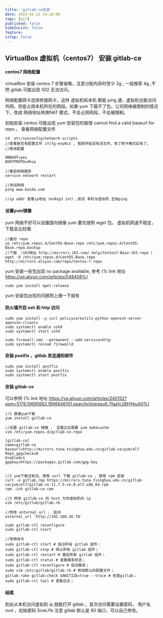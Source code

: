 ```yaml
---
title: 'gitlab-ce安装'
date: 2019-02-21 14:28:06
tags: [git]
published: false
hideInList: false
feature: 
isTop: false
---
```


## VirtualBox 虚拟机（centos7） 安装 gitlab-ce

#### centos7 网络配置
virtualBox 安装 centos 7 步骤省略，注意分配内存时至少 2g , 一般推荐 4g ,不然 gitlab 可能出现 502 无法访问。

网络配置网卡选择桥接网卡，这样 虚拟机和本机 都能 ping 通，虚拟机也能访问外网，但是占用本机所在的网段。如果 yum 下载不了包，公司网络被限制的情况下，改成 网络地址转换NAT 模式，不会占用网段，不会被限制。

初始安装 centos 可能出现 yum 安装包时报错 cannot find a valid baseurl for repo 。
查看网络配置文件 
```
cd  etc/sysconfig/network-scripts 
//查看是否有配置文件 ifcfg-enp0s3 , 我刚开始没有该文件，改了网卡模式后有了。
//修改配置

ONBOOT=yes
BOOTPROTO=dhcp

//重启网络服务
service network restart

//测试网络
ping www.baidu.com

//ip addr 查看ip地址（en0sp3 int）,尝试 本机与虚拟机 互相ping
```

#### 设置yum镜像
yum 网络不好可以设置国内镜像
yum 要先按照 wget 包。
虚拟机网速不稳定，下载会比较慢
```
//备份 repo
cp /etc/yum.repos.d/CentOS-Base.repo /etc/yum.repos.d/CentOS-Base.repo.backup
//下载 （163地址 http://mirrors.163.com/.help/Centos7-Base-163.repo ）
wget -O /etc/yum.repos.d/CentOS-Base.repo http://mirrors.aliyun.com/repo/Centos-7.repo
```

yum 安装一些包出现 no package available, 参考 {%  link 地址 https://yq.aliyun.com/articles/548408%}
```
sudo yum install epel-release
```

yum 安装包出现的问题网上搜一下就有

#### 防火墙开启 ssh 和 http 访问
```
sudo yum install -y curl policycoreutils-python openssh-server openssh-clients
sudo systemctl enable sshd
sudo systemctl start sshd

sudo firewall-cmd --permanent --add-service=http
sudo systemctl reload firewalld

```

#### 安装 postfix ，gitlab 发送通知邮件
```
sudo yum install postfix
sudo systemctl enable postfix
sudo systemctl start postfix
```

#### 安装 gitlab-ce
可以参照 {%  link 地址 https://yq.aliyun.com/articles/240152?spm=5176.10695662.1996646101.searchclickresult.7faa1c28HYeuA0%}
```
//1 直接yum下载
yum install gitlab-ce

//设置 gitlab-ce 镜像 ， 设置之后需要 yum makecache
vim /etc/yum.repos.d/gitlab-ce.repo

[gitlab-ce]
name=gitlab-ce
baseurl=http://mirrors.tuna.tsinghua.edu.cn/gitlab-ce/yum/el7
Repo_gpgcheck=0
Enabled=1
gpgkey=https://packages.gitlab.com/gpg.key


//2 yum下载没有包，使用 curl 下载 gitlab-ce , 使用 rpm 安装
curl -o gitlab.rmp https://mirrors.tuna.tsinghua.edu.cn/gitlab-ce/yum/el7/gitlab-ce-11.7.5-ce.0.el7.x86_64.rpm 
rpm -ivh gitlab-ce.rpm

//3 修改 gitlab-ce 的 host 为你虚拟机的 ip
vim /etc/gitlab/gitlab.rb

//修改 enternal_url ， 启动
external_url 'http://192.168.26.78'

sudo gitlab-ctl reconfigure
sudo gitlab-ctl start

//常用命令
sudo gitlab-ctl start # 启动所有 gitlab 组件；
sudo gitlab-ctl stop # 停止所有 gitlab 组件；
sudo gitlab-ctl restart # 重启所有 gitlab 组件；
sudo gitlab-ctl status # 查看服务状态；
sudo gitlab-ctl reconfigure # 启动服务；
sudo vim /etc/gitlab/gitlab.rb # 修改默认的配置文件；
gitlab-rake gitlab:check SANITIZE=true --trace # 检查gitlab；
sudo gitlab-ctl tail # 查看日志；
```
#### 结尾
到此从本机访问虚拟机 ip 就能打开 gitlab ，首次访问需要设置密码， 用户名 root ，初始密码 5iveL!fe 
注意 gitlab 默认是 80 端口，可以自己修改。

